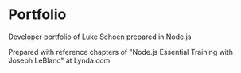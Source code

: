 Portfolio
=========

Developer portfolio of Luke Schoen prepared in Node.js

Prepared with reference chapters of "Node.js Essential Training with Joseph LeBlanc" at Lynda.com
